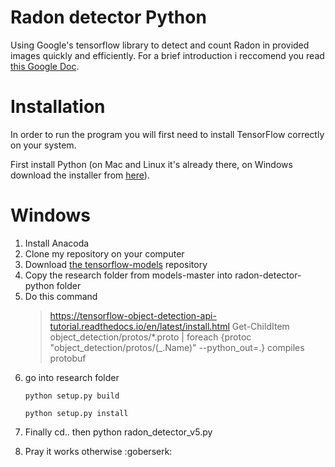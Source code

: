 # Radon detector Python
 Using Google's tensorflow library to detect and count Radon in provided images quickly and efficiently. For a brief introduction i reccomend you read [this Google Doc](https://docs.google.com/document/d/17juSBhaiAiygBygc_O9VRmdZct-5RxTr5DOl4vL7SNY/edit?usp=sharing).

# Installation
In order to run the program you will first need to install TensorFlow correctly on your system. 

First install Python (on Mac and Linux it's already there, on Windows download the installer from [here](https://www.python.org/)).

# Windows
1) Install Anacoda
2) Clone my repository on your computer
3) Download [the tensorflow-models](https://github.com/tensorflow/models/tree/master/research) repository
4) Copy the research folder from models-master into radon-detector-python folder
5) Do this command
    > https://tensorflow-object-detection-api-tutorial.readthedocs.io/en/latest/install.html
    Get-ChildItem object_detection/protos/*.proto | foreach {protoc "object_detection/protos/$($_.Name)" --python_out=.}
 compiles protobuf
>
6) go into research folder
    ```
    python setup.py build
    ```
    ```
    python setup.py install
    ```

7) Finally  cd.. then python radon_detector_v5.py
8) Pray it works otherwise :goberserk:


